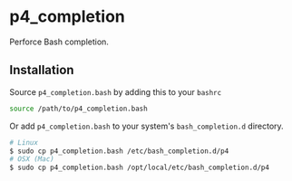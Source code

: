 p4_completion
=============

Perforce Bash completion.

Installation
------------

Source `p4_completion.bash` by adding this to your `bashrc`

```bash
source /path/to/p4_completion.bash
```

Or add `p4_completion.bash` to your system's `bash_completion.d` directory.

```bash
# Linux
$ sudo cp p4_completion.bash /etc/bash_completion.d/p4
# OSX (Mac)
$ sudo cp p4_completion.bash /opt/local/etc/bash_completion.d/p4
```
